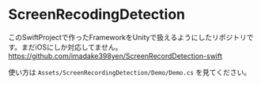 # ScreenRecodingDetection

このSwiftProjectで作ったFrameworkをUnityで扱えるようにしたリポジトリです。まだiOSにしか対応してません。
https://github.com/imadake398yen/ScreenRecordDetection-swift

使い方は `Assets/ScreenRecordingDetection/Demo/Demo.cs` を見てください。